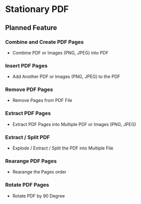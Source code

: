 # Stationary PDF
## Planned Feature

### Combine and Create PDF Pages
- Combine PDF or Images (PNG, JPEG) into PDF

### Insert PDF Pages
- Add Another PDF or Images (PNG, JPEG) to the PDF

### Remove PDF Pages
- Remove Pages from PDF File

### Extract PDF Pages
- Extract PDF Pages into Multiple PDF or Images (PNG, JPEG)

### Extract / Split PDF
- Explode / Extract / Split the PDF into Multiple File

### Rearange PDF Pages
- Rearange the Pages order

### Rotate PDF Pages
- Rotate PDF by 90 Degree
